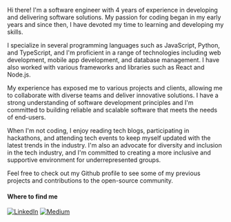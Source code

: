Hi there! I'm a software engineer with 4 years of experience in developing and delivering software solutions. My passion for coding began in my early years and since then, I have devoted my time to learning and developing my skills.

I specialize in several programming languages such as JavaScript, Python, and TypeScript, and I'm proficient in a range of technologies including web development, mobile app development, and database management. I have also worked with various frameworks and libraries such as React and Node.js.

My experience has exposed me to various projects and clients, allowing me to collaborate with diverse teams and deliver innovative solutions. I have a strong understanding of software development principles and I'm committed to building reliable and scalable software that meets the needs of end-users.

When I'm not coding, I enjoy reading tech blogs, participating in hackathons, and attending tech events to keep myself updated with the latest trends in the industry. I'm also an advocate for diversity and inclusion in the tech industry, and I'm committed to creating a more inclusive and supportive environment for underrepresented groups.

Feel free to check out my Github profile to see some of my previous projects and contributions to the open-source community.
  
<h4>Where to find me</h4>
<p><a href="https://www.linkedin.com/in/raymondoluochke" target="_blank"><img alt="LinkedIn" src="https://img.shields.io/badge/linkedin-%230077B5.svg?&style=for-the-badge&logo=linkedin&logoColor=white" /></a> <a href="https://medium.com/@iamraymondke" target="_blank"><img alt="Medium" src="https://img.shields.io/badge/medium-%2312100E.svg?&style=for-the-badge&logo=medium&logoColor=white" /></a>
</p>

